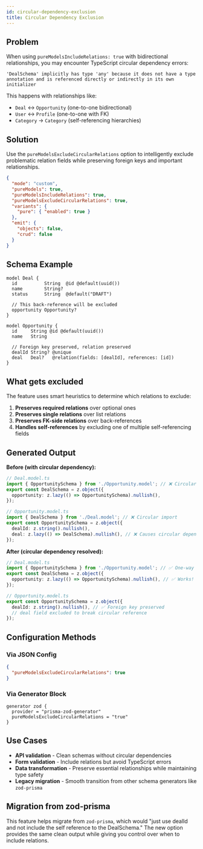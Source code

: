```yaml
---
id: circular-dependency-exclusion
title: Circular Dependency Exclusion
---
```


## Problem

When using `pureModelsIncludeRelations: true` with bidirectional relationships, you may encounter TypeScript circular dependency errors:

```
'DealSchema' implicitly has type 'any' because it does not have a type annotation and is referenced directly or indirectly in its own initializer
```

This happens with relationships like:

- `Deal` ↔ `Opportunity` (one-to-one bidirectional)
- `User` ↔ `Profile` (one-to-one with FK)
- `Category` → `Category` (self-referencing hierarchies)

## Solution

Use the `pureModelsExcludeCircularRelations` option to intelligently exclude problematic relation fields while preserving foreign keys and important relationships.

```json title="zod-generator.config.json"
{
  "mode": "custom",
  "pureModels": true,
  "pureModelsIncludeRelations": true,
  "pureModelsExcludeCircularRelations": true,
  "variants": {
    "pure": { "enabled": true }
  },
  "emit": {
    "objects": false,
    "crud": false
  }
}
```

## Schema Example

```prisma title="schema.prisma"
model Deal {
  id          String  @id @default(uuid())
  name        String?
  status      String  @default("DRAFT")

  // This back-reference will be excluded
  opportunity Opportunity?
}

model Opportunity {
  id     String @id @default(uuid())
  name   String

  // Foreign key preserved, relation preserved
  dealId String? @unique
  deal   Deal?   @relation(fields: [dealId], references: [id])
}
```

## What gets excluded

The feature uses smart heuristics to determine which relations to exclude:

1. **Preserves required relations** over optional ones
2. **Preserves single relations** over list relations
3. **Preserves FK-side relations** over back-references
4. **Handles self-references** by excluding one of multiple self-referencing fields

## Generated Output

**Before (with circular dependency):**

```typescript
// Deal.model.ts
import { OpportunitySchema } from './Opportunity.model'; // ❌ Circular import
export const DealSchema = z.object({
  opportunity: z.lazy(() => OpportunitySchema).nullish(),
});

// Opportunity.model.ts
import { DealSchema } from './Deal.model'; // ❌ Circular import
export const OpportunitySchema = z.object({
  dealId: z.string().nullish(),
  deal: z.lazy(() => DealSchema).nullish(), // ❌ Causes circular dependency
});
```

**After (circular dependency resolved):**

```typescript
// Deal.model.ts
import { OpportunitySchema } from './Opportunity.model'; // ✅ One-way import
export const DealSchema = z.object({
  opportunity: z.lazy(() => OpportunitySchema).nullish(), // ✅ Works!
});

// Opportunity.model.ts
export const OpportunitySchema = z.object({
  dealId: z.string().nullish(), // ✅ Foreign key preserved
  // deal field excluded to break circular reference
});
```

## Configuration Methods

### Via JSON Config

```json title="zod-generator.config.json"
{
  "pureModelsExcludeCircularRelations": true
}
```

### Via Generator Block

```prisma title="schema.prisma"
generator zod {
  provider = "prisma-zod-generator"
  pureModelsExcludeCircularRelations = "true"
}
```

## Use Cases

- **API validation** - Clean schemas without circular dependencies
- **Form validation** - Include relations but avoid TypeScript errors
- **Data transformation** - Preserve essential relationships while maintaining type safety
- **Legacy migration** - Smooth transition from other schema generators like `zod-prisma`

## Migration from zod-prisma

This feature helps migrate from `zod-prisma`, which would "just use dealId and not include the self reference to the DealSchema." The new option provides the same clean output while giving you control over when to include relations.
